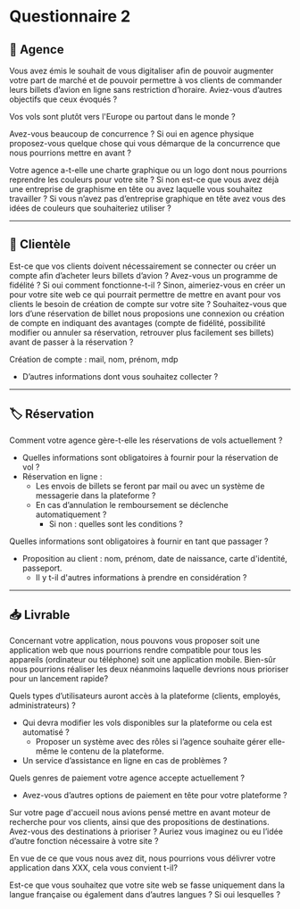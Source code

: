 # Questionnaire 2
## 🏢 Agence

Vous avez émis le souhait de vous digitaliser afin de pouvoir augmenter votre part de marché et de pouvoir permettre à vos clients de commander leurs billets d’avion en ligne sans restriction d’horaire. Aviez-vous d’autres objectifs que ceux évoqués ?

Vos vols sont plutôt vers l'Europe ou partout dans le monde ?

Avez-vous beaucoup de concurrence ? Si oui en agence physique proposez-vous quelque chose qui vous démarque de la concurrence que nous pourrions mettre en avant ?

Votre agence a-t-elle une charte graphique ou un logo dont nous pourrions reprendre les couleurs pour votre site ? Si non est-ce que vous avez déjà une entreprise de graphisme en tête ou avez laquelle vous souhaitez travailler ? Si vous n’avez pas d’entreprise graphique en tête avez vous des idées de couleurs que souhaiteriez utiliser ?

---
## 🙋 Clientèle
Est-ce que vos clients doivent nécessairement se connecter ou créer un compte afin d’acheter leurs billets d’avion ? Avez-vous un programme de fidélité ? Si oui comment fonctionne-t-il ? Sinon, aimeriez-vous en créer un pour votre site web ce qui pourrait permettre de mettre en avant pour vos clients le besoin de création de compte sur votre site ? Souhaitez-vous que lors d’une réservation de billet nous proposions une connexion ou création de compte en indiquant des avantages (compte de fidélité, possibilité modifier ou annuler sa réservation, retrouver plus facilement ses billets) avant de passer à la réservation ?

Création de compte : mail, nom, prénom, mdp

-   D’autres informations dont vous souhaitez collecter ?

---
## 🏷️ Réservation
Comment votre agence gère-t-elle les réservations de vols actuellement ?
-   Quelles informations sont obligatoires à fournir pour la réservation de vol ?
-   Réservation en ligne :
	-   Les envois de billets se feront par mail ou avec un système de messagerie dans la plateforme ?
	-   En cas d’annulation le remboursement se déclenche automatiquement ?
		-   Si non : quelles sont les conditions ? 

Quelles informations sont obligatoires à fournir en tant que passager ?
-   Proposition au client : nom, prénom, date de naissance, carte d'identité, passeport.
	-   Il y t-il d'autres informations à prendre en considération ?
 ---
## 📥 Livrable
Concernant votre application, nous pouvons vous proposer soit une application web que nous pourrions rendre compatible pour tous les appareils (ordinateur ou téléphone) soit une application mobile. Bien-sûr nous pourrions réaliser les deux néanmoins laquelle devrions nous prioriser pour un lancement rapide?

Quels types d’utilisateurs auront accès à la plateforme (clients, employés, administrateurs) ?

-   Qui devra modifier les vols disponibles sur la plateforme ou cela est automatisé ?
	-   Proposer un système avec des rôles si l’agence souhaite gérer elle-même le contenu de la plateforme.
-   Un service d’assistance en ligne en cas de problèmes ?

Quels genres de paiement votre agence accepte actuellement ?
-   Avez-vous d’autres options de paiement en tête pour votre plateforme ?

Sur votre page d'accueil nous avions pensé mettre en avant moteur de recherche pour vos clients, ainsi que des propositions de destinations. Avez-vous des destinations à prioriser ? Auriez vous imaginez ou eu l’idée d’autre fonction nécessaire à votre site ?

En vue de ce que vous nous avez dit, nous pourrions vous délivrer votre application dans XXX, cela vous convient t-il?

Est-ce que vous souhaitez que votre site web se fasse uniquement dans la langue française ou également dans d’autres langues ? Si oui lesquelles ?